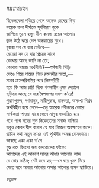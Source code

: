 ###যতিহীন

বিকেলবেলা গড়িয়ে গেলে অনেক মেঘের ভিড়   
কয়েক ফলা দীর্ঘতম সূর্যকিরণ বুকে   
জাগিয়ে তুলে হলুদ নীল কমলা রঙের আলোয়   
জ্বলে উঠে ঝরে গেল অন্ধকারের মুখে।   
যুবারা সব যে যার ঢেউয়ে―   
মেয়েরা সব যে যার প্রিয়ের সাথে   
কোথায় আছে জানি না তো;   
কোথায় সমাজ অর্থনীতি?―স্বর্গগামী সিড়ি   
ভেঙে গিয়ে পায়ের নিচে রক্তনদীর মতো,―   
মানব ক্রমপরিণতির পথে লিঙ্গশরীরী   
হয়ে কি আজ চারি দিকে গণনাহীন ধুসর দেয়ালে   
ছড়িয়ে আছে যে যার দ্বৈপসাগর দখল ক’রে!   
পুরাণপুরুষ, গণমানুষ, নারীপুরুষ, মানবতা, অসংখ্য বিপ্লব   
অর্থবিহীন হয়ে গেলে―তবু আরেক নবীনতর ভোরে   
সার্থকতা পাওয়া যাবে ভেবে মানুষ সঞ্চারিত হয়ে   
পথে পথে সবের শুভ নিকেতনের সমাজ বানিয়ে   
তবুও কেবল দ্বীপ বানাল যে যার নিজের অবক্ষয়ের জলে।   
প্রাচীন কথা নতুন ক’রে এই পৃথিবীর অনন্ত বোনভায়ে।   
ভাবছে একা একা ব’সে   
যুদ্ধ রক্ত রিরংসা ভয় কলরোলের ফাঁকে:   
আমাদের এই আকাশ সাগর আঁধার আলোয় আজ   
যে দোর কঠিন; নেই মনে হয়;―সে দ্বার খুলে দিয়ে   
যেতে হবে আবার আলোয় অসার আলোর ব্যসন ছাড়িয়ে।

*চতুরঙ্গ*
